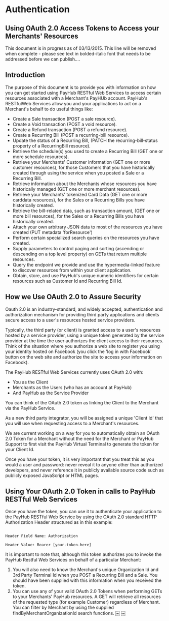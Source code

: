 # Authentication

## Using OAuth 2.0 Access Tokens to Access your Merchants' Resources
<aside>This document is in progress as of 03/13/2015. This line will be removed when complete - please see text in bolded-italic font that needs to be addressed before we can publish....</aside>

## Introduction
The purpose of this document is to provide you with information on how you can get started using PayHub RESTful Web Services to access certain resources associated with a Merchant's PayHUb account. PayHub's RESTfulWeb Services allow you and your applications to act on a Merchant's behalf to do useful things like:

- Create a Sale transaction (POST a sale resource).
- Create a Void transaction (POST a void resource).
- Create a Refund transaction (POST a refund resource).
- Create a Recurring Bill (POST a recurring-bill resource).
- Update the status of a Recurring Bill, (PATCH the recurring-bill-status property of a RecurringBill resource).
- Retrieve the schedule(s) you used to create a Recurring Bill (GET one or more schedule
resources).
- Retrieve your Merchants' Customer information (GET one or more customer resources), for those
Customers that you have historically created through using the service when you posted a Sale or a Recurring Bill.
- Retrieve information about the Merchants whose resources you have historically managed (GET one or more merchant resources).
- Retrieve your Merchants' tokenized Card Data (GET one or more carddata resources), for the Sales or a Recurring Bills you have historically created.
- Retrieve the bill-related data, such as transaction amount, (GET one or more bill resources), for the Sales or a Recurring Bills you have historically created.
- Attach your own arbitrary JSON data to most of the resources you have created (PUT
metadata 'forResource')
- Perform certain specialized search queries on the resources you have created.
- Supply parameters to control paging and sorting (ascending or descending on a top level
property) on GETs that return multiple resources.
- Query the endpoint we provide and use the hypermedia-linked feature to discover resources from within your client application.
- Obtain, store, and use PayHub's unique numeric identifiers for certain resources such as Customer Id and Recurring Bill Id.

## How we Use OAuth 2.0 to Assure Security
Oauth 2.0 is an industry-standard, and widely accepted, authentication and authorization mechanism for providing third party applications and clients secure access to a user's resources hosted service providers.

Typically, the third party (or client) is granted access to a user's resources hosted by a service provider, using a unique token generated by the service provider at the time the user authorizes the client access to their resources. Think of the situation where you authorize a web site to register you using your identity hosted on Facebook (you click the 'log in with Facebook' button on the web site and authorize the site to access your information on Facebook).

The PayHub RESTful Web Services currently uses OAuth 2.0 with:

- You as the Client
- Merchants as the Users (who has an account at PayHub)
- And PayHub as the Service Provider

You can think of the OAuth 2.0 token as linking the Client to the Merchant via the PayHub Service.

As a new third party integrator, you will be assigned a unique 'Client Id' that you will use when requesting access to a Merchant's resources.

We are current working on a way for you to automatically obtain an OAuth 2.0 Token for a Merchant without the need for the Merchant or PayHub Support to first visit the PayHub Virtual Terminal to generate the token for your Client Id.

Once you have your token, it is very important that you treat this as you would a user and password: never reveal it to anyone other than authorized developers, and never reference it in publicly available source code such as publicly exposed JavaScript or HTML pages.

## Using Your OAuth 2.0 Token in calls to PayHub RESTful Web Services
Once you have the token, you can use it to authenticate your application to the PayHub RESTful Web Service by using the OAuth 2.0 standard HTTP Authorization Header structured as in this example:

<code>
Header Field Name: Authorization<br>
Header Value: Bearer [your-token-here]
</code>

It is important to note that, although this token authorizes you to invoke the PayHub Restful Web Services on behalf of a particular Merchant:

1. You will also need to know the Merchant's unique Organization Id and 3rd Party Terminal Id when you POST a Recurring Bill and a Sale. You should have been supplied with this information when you received the token.
2. You can use any of your valid OAuth 2.0 Tokens when performing GETs to your Merchants' PayHub resources. A GET will retrieve all resources of the requested type (for example Customer) regardless of Merchant. You can filter by Merchant by using the
supplied findByMerchantOrganizationId search functions.
￼
￼
